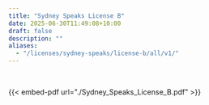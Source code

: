 ```yaml
---
title: "Sydney Speaks License B"
date: 2025-06-30T11:49:08+10:00
draft: false
description: ""
aliases:
  - "/licenses/sydney-speaks/license-b/all/v1/"
---
```


<br>

{{< embed-pdf url="./Sydney_Speaks_License_B.pdf" >}}

<br>
<br>
